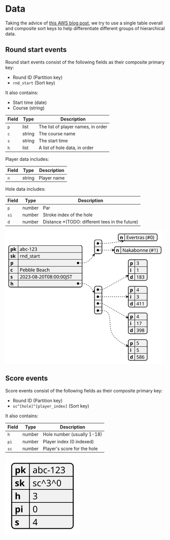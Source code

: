 # Data

Taking the advice of [this AWS blog
post](https://aws.amazon.com/blogs/database/single-table-vs-multi-table-design-in-amazon-dynamodb/),
we try to use a single table overall and composite sort keys to help
differentiate different groups of hierarchical data.

## Round start events

Round start events consist of the following fields as their composite primary key:

- Round ID (Partition key)
- `rnd_start` (Sort key)

It also contains:

- Start time (date)
- Course (string)

| Field | Type   | Description                        |
| ----- | ------ | ---------------------------------- |
| `p`   | list   | The list of player names, in order |
| `c`   | string | The course name                    |
| `s`   | string | The start time                     |
| `h`   | list   | A list of hole data, in order      |

Player data includes:

| Field | Type   | Description |
| ----- | ------ | ----------- |
| `n`   | string | Player name |

Hole data includes:

| Field | Type   | Description                                     |
| ----- | ------ | ----------------------------------------------- |
| `p`   | number | Par                                             |
| `si`  | number | Stroke index of the hole                        |
| `d`   | number | Distance \*(TODO: different tees in the future) |

![Diagram](./diagrams/event_round_start.svg)

## Score events

Score events consist of the following fields as their composite primary key:

- Round ID (Partition key)
- `sc^[hole]^[player_index]` (Sort key)

It also contains:

| Field | Type   | Description                 |
| ----- | ------ | --------------------------- |
| `h`   | number | Hole number (usually 1-18)  |
| `pi`  | number | Player index (0 indexed)    |
| `sc`  | number | Player's score for the hole |

![Diagram](./diagrams/event_score.svg)
